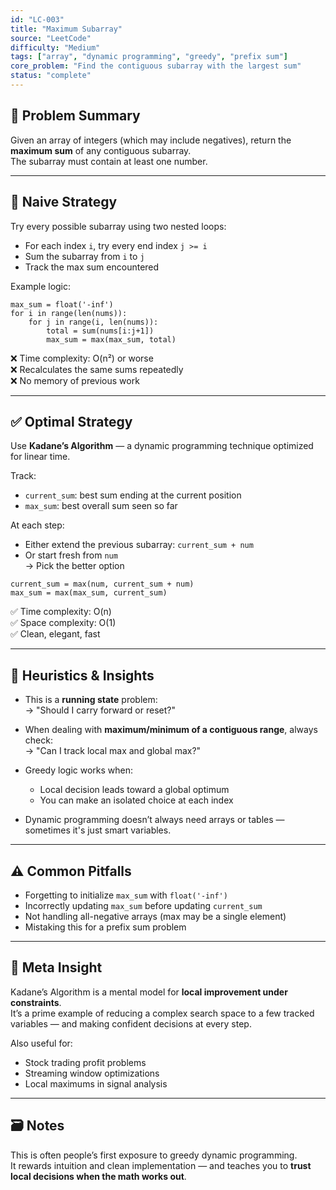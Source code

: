 ```yaml
---
id: "LC-003"
title: "Maximum Subarray"
source: "LeetCode"
difficulty: "Medium"
tags: ["array", "dynamic programming", "greedy", "prefix sum"]
core_problem: "Find the contiguous subarray with the largest sum"
status: "complete"
---
```


## 🧩 Problem Summary

Given an array of integers (which may include negatives), return the **maximum sum** of any contiguous subarray.  
The subarray must contain at least one number.

---

## 🚧 Naive Strategy

Try every possible subarray using two nested loops:

- For each index `i`, try every end index `j >= i`
- Sum the subarray from `i` to `j`
- Track the max sum encountered

Example logic:

```
max_sum = float('-inf')
for i in range(len(nums)):
    for j in range(i, len(nums)):
        total = sum(nums[i:j+1])
        max_sum = max(max_sum, total)
```

❌ Time complexity: O(n²) or worse  
❌ Recalculates the same sums repeatedly  
❌ No memory of previous work

---

## ✅ Optimal Strategy

Use **Kadane’s Algorithm** — a dynamic programming technique optimized for linear time.

Track:
- `current_sum`: best sum ending at the current position
- `max_sum`: best overall sum seen so far

At each step:
- Either extend the previous subarray: `current_sum + num`  
- Or start fresh from `num`  
→ Pick the better option

```
current_sum = max(num, current_sum + num)
max_sum = max(max_sum, current_sum)
```

✅ Time complexity: O(n)  
✅ Space complexity: O(1)  
✅ Clean, elegant, fast

---

## 🧠 Heuristics & Insights

- This is a **running state** problem:  
  → "Should I carry forward or reset?"

- When dealing with **maximum/minimum of a contiguous range**, always check:  
  → "Can I track local max and global max?"

- Greedy logic works when:
  - Local decision leads toward a global optimum
  - You can make an isolated choice at each index

- Dynamic programming doesn’t always need arrays or tables — sometimes it's just smart variables.

---

## ⚠️ Common Pitfalls

- Forgetting to initialize `max_sum` with `float('-inf')`
- Incorrectly updating `max_sum` before updating `current_sum`
- Not handling all-negative arrays (max may be a single element)
- Mistaking this for a prefix sum problem

---

## 🧭 Meta Insight

Kadane’s Algorithm is a mental model for **local improvement under constraints**.  
It’s a prime example of reducing a complex search space to a few tracked variables — and making confident decisions at every step.

Also useful for:
- Stock trading profit problems  
- Streaming window optimizations  
- Local maximums in signal analysis

---

## 🗃️ Notes

This is often people’s first exposure to greedy dynamic programming.  
It rewards intuition and clean implementation — and teaches you to **trust local decisions when the math works out**.

